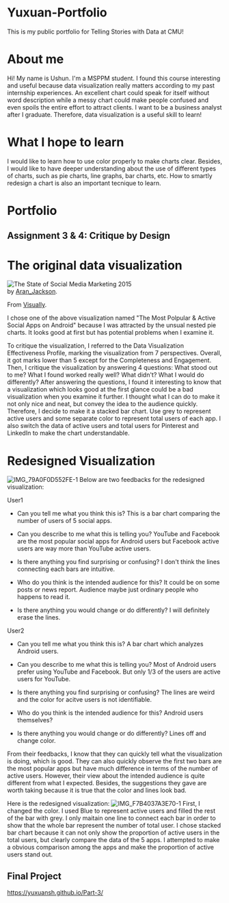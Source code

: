 # Yuxuan-Portfolio
This is my public portfolio for Telling Stories with Data at CMU!

# About me
Hi! My name is Ushun. I'm a MSPPM student. I found this course interesting and useful because data visualization really matters according to my past internship experiences. An excellent chart could speak for itself without word description while a messy chart could make people confused and even spoils the entire effort to attract clients. I want to be a business analyst after I graduate. Therefore, data visualization is a useful skill to learn!

# What I hope to learn
I would like to learn how to use color properly to make charts clear. Besides, I would like to have deeper understanding about the use of different types of charts, such as pie charts, line graphs, bar charts, etc. How to smartly redesign a chart is also an important tecnique to learn.

# Portfolio
## Assignment 3 & 4: Critique by Design
# The original data visualization
<div class='visually_embed'><img class='visually_embed_infographic' src='https://visual.ly/node/image/264587?_w=540' alt='The State of Social Media Marketing 2015' /><div class='visually_embed_cycle'><span>by </span><a target='_blank' href='http://www.jbh.co.uk?utm_source=visually_embed'>Aran_Jackson</a>. <br/></div><script type='text/javascript' src='https://a.visual.ly/api/embed/264587?width=540' class='visually_embed_script' id='visually_embed_script_264587'></script><p> From <a href='https://visual.ly?utm_source=content-embed&utm_medium=embed'>Visually</a>.</p></div>
I chose one of the above visualization named "The Most Polpular & Active Social Apps on Android" because I was attracted by the unsual nested pie charts. It looks good at first but has potential problems when I examine it.

To critique the visualization, I referred to the Data Visualization Effectiveness Profile, marking the visualization from 7 perspectives. Overall, it got marks lower than 5 except for the Completeness and Engagement. Then, I critique the visualization by answering 4 questions: What stood out to me? What I found worked really well? What didn't? What I would do differently? After answering the questions, I found it interesting to know that a visualization which looks good at the first glance could be a bad visualization when you examine it further. I thought what I can do to make it not only nice and neat, but convey the idea to the audience quickly. Therefore, I decide to make it a stacked bar chart. Use grey to represent active users and some separate color to represent total users of each app. I also switch the data of active users and total users for Pinterest and LinkedIn to make the chart understandable.

# Redesigned Visualization
![IMG_79A0F0D552FE-1](https://user-images.githubusercontent.com/89853804/133937326-7342dd57-e81a-4902-9540-d34f628746f8.jpeg)
Below are two feedbacks for the redesigned visualization:

User1
- Can you tell me what you think this is?
This is a bar chart comparing the number of users of 5 social apps.

- Can you describe to me what this is telling you?
YouTube and Facebook are the most popular social apps for Android users but Facebook active users are way more than YouTube active users.

- Is there anything you find surprising or confusing?
I don't think the lines connecting each bars are intuitive.

- Who do you think is the intended audience for this?
It could be on some posts or news report. Audience maybe just ordinary people who happens to read it.

- Is there anything you would change or do differently?
I will definitely erase the lines.

User2
- Can you tell me what you think this is?
A bar chart which analyzes Android users.

- Can you describe to me what this is telling you?
Most of Android users prefer using YouTube and Facebook. But only 1/3 of the users are active users for YouTube.

- Is there anything you find surprising or confusing?
The lines are weird and the color for acitve users is not identifiable. 

- Who do you think is the intended audience for this?
Android users themselves? 

- Is there anything you would change or do differently?
Lines off and change color.

From their feedbacks, I know that they can quickly tell what the visualization is doing, which is good. They can also quickly observe the first two bars are the most popular apps but have much difference in terms of the number of active users. However, their view about the intended audience is quite different from what I expected. Besides, the suggestions they gave are worth taking because it is true that the color and lines look bad. 

Here is the redesigned visualization:
![IMG_F7B4037A3E70-1](https://user-images.githubusercontent.com/89853804/133939471-1d283411-a49b-4666-b2d2-0fa69a9fb22e.jpeg)
First, I changed the color. I used Blue to represent active users and filled the rest of the bar with grey. I only maitain one line to connect each bar in order to show that the whole bar represent the number of total user. I chose stacked bar chart because it can not only show the proportion of active users in the total users, but clearly compare the data of the 5 apps. I attempted to make a obvious comparison among the apps and make the proportion of active users stand out.

## Final Project
https://yuxuansh.github.io/Part-3/
